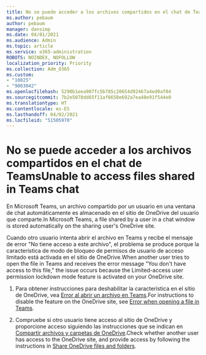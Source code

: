 ```yaml
---
title: No se puede acceder a los archivos compartidos en el chat de Teams
ms.author: pebaum
author: pebaum
manager: dansimp
ms.date: 04/01/2021
ms.audience: Admin
ms.topic: article
ms.service: o365-administration
ROBOTS: NOINDEX, NOFOLLOW
localization_priority: Priority
ms.collection: Adm_O365
ms.custom:
- "10825"
- "9003042"
ms.openlocfilehash: 5290b1eea907fc5b785c20654d92467a4ed0af04
ms.sourcegitcommit: 7b2e5078dd65f11af6650e692a7ea48e91f544e0
ms.translationtype: HT
ms.contentlocale: es-ES
ms.lasthandoff: 04/02/2021
ms.locfileid: "51505970"
---
```

# <a name="unable-to-access-files-shared-in-teams-chat"></a><span data-ttu-id="1876a-102">No se puede acceder a los archivos compartidos en el chat de Teams</span><span class="sxs-lookup"><span data-stu-id="1876a-102">Unable to access files shared in Teams chat</span></span>

<span data-ttu-id="1876a-103">En Microsoft Teams, un archivo compartido por un usuario en una ventana de chat automáticamente es almacenado en el sitio de OneDrive del usuario que comparte.</span><span class="sxs-lookup"><span data-stu-id="1876a-103">In Microsoft Teams, a file shared by a user in a chat window is stored automatically on the sharing user's OneDrive site.</span></span>

<span data-ttu-id="1876a-104">Cuando otro usuario intenta abrir el archivo en Teams y recibe el mensaje de error "No tiene acceso a este archivo", el problema se produce porque la característica de modo de bloqueo de permisos de usuario de acceso limitado está activada en el sitio de OneDrive.</span><span class="sxs-lookup"><span data-stu-id="1876a-104">When another user tries to open the file in Teams and receives the error message "You don't have access to this file," the issue occurs because the Limited-access user permission lockdown mode feature is activated on your OneDrive site.</span></span>

1. <span data-ttu-id="1876a-105">Para obtener instrucciones para deshabilitar la característica en el sitio de OneDrive, vea [Error al abrir un archivo en Teams](https://go.microsoft.com/fwlink/?linkid=2155733).</span><span class="sxs-lookup"><span data-stu-id="1876a-105">For instructions to disable the feature on the OneDrive site, see [Error when opening a file in Teams](https://go.microsoft.com/fwlink/?linkid=2155733).</span></span>

1. <span data-ttu-id="1876a-106">Compruebe si otro usuario tiene acceso al sitio de OneDrive y proporcione acceso siguiendo las instrucciones que se indican en [Compartir archivos y carpetas de OneDrive](https://go.microsoft.com/fwlink/?linkid=2156017).</span><span class="sxs-lookup"><span data-stu-id="1876a-106">Check whether another user has access to the OneDrive site, and provide access by following the instructions in [Share OneDrive files and folders](https://go.microsoft.com/fwlink/?linkid=2156017).</span></span>